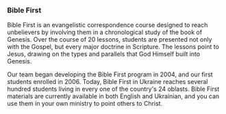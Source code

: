 ### Bible First

Bible First is an evangelistic correspondence course designed to reach unbelievers by involving them in a chronological study of the book of Genesis. Over the course of 20 lessons, students are presented not only with the Gospel, but every major doctrine in Scripture. The lessons point to Jesus, drawing on the types and parallels that God Himself built into Genesis.

Our team began developing the Bible First program in 2004, and our first students enrolled in 2006. Today, Bible First in Ukraine reaches several hundred students living in every one of the country's 24 oblasts. Bible First materials are currently available in both English and Ukrainian, and you can use them in your own ministry to point others to Christ.
